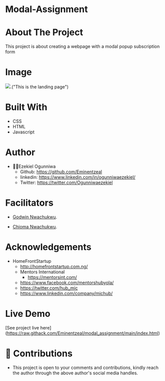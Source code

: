 
# Modal-Assignment
# About The Project
This project is about creating a webpage with a modal popup subscription form

## 
# Image
![]('landing.png').("This is the landing page")

# Built With
* CSS
* HTML
* Javascript

# Author
* 👨‍🦱Ezekiel Ogunniwa
    * Github: https://github.com/Eminentzeal
    * linkedin: https://www.linkedin.com/in/ogunniwaezekiel/
    * Twitter: https://twitter.com/Ogunniwaezekiel

# Facilitators
* [Godwin Nwachukwu](https://github.com/Gnwin).

* [Chioma Nwachukwu](https://github.com/Chiomy).

# Acknowledgements
* HomeFrontStartup
    * http://homefrontstartup.com.ng/
    * Mentors International
        * https://mentorsint.com/
    * https://www.facebook.com/mentorshubyola/
    * https://twitter.com/hub_mic
    * https://www.linkedin.com/company/michub/

# Live Demo
[See project live here] (https://raw.githack.com/Eminentzeal/modal_assignment/main/index.html)

# 🤝 Contributions
* This project is open to your comments and contributions, kindly reach the author through the above author's social media handles.
